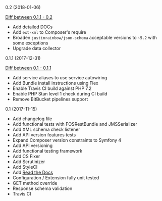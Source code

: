 0.2 (2018-01-06)

[Diff between 0.1.1 - 0.2](https://github.com/spiechu/symfony-commons-bundle/compare/0.1.1...0.2)

  * Add detailed DOCs
  * Add `ext-xml` to Composer's require
  * Broaden `justinrainbow/json-schema` acceptable versions to `~5.2` with some exceptions
  * Upgrade data collector

0.1.1 (2017-12-31)

[Diff between 0.1 - 0.1.1](https://github.com/spiechu/symfony-commons-bundle/compare/0.1...0.1.1)

  * Add service aliases to use service autowiring
  * Add Bundle install instructions using Flex
  * Enable Travis CI build against PHP 7.2
  * Enable PHP Stan level 1 check during CI build
  * Remove BitBucket pipelines support

0.1 (2017-11-15)

  * Add changelog file
  * Add functional tests with FOSRestBundle and JMSSerializer
  * Add XML schema check listener
  * Add API version features tests
  * Expand Composer version constraints to Symfony 4
  * Add API versioning
  * Add functional testing framework
  * Add CS Fixer
  * Add Scrutinizer
  * Add StyleCI
  * Add [Read the Docs](http://symfony-commons-bundle.readthedocs.io/en/latest/README/)
  * Configuration / Extension fully unit tested
  * GET method override
  * Response schema validation
  * Travis CI
